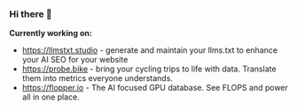 ### Hi there 👋

<!--
**triwats/triwats** is a ✨ _special_ ✨ repository because its `README.md` (this file) appears on your GitHub profile.

Here are some ideas to get you started:

- 🔭 I’m currently working on ...
- 🌱 I’m currently learning ...
- 👯 I’m looking to collaborate on ...
- 🤔 I’m looking for help with ...
- 💬 Ask me about ...
- 📫 How to reach me: ...
- 😄 Pronouns: ...
- ⚡ Fun fact: ...
-->

**Currently working on:**
- https://llmstxt.studio - generate and maintain your llms.txt to enhance your AI SEO for your website
- https://probe.bike - bring your cycling trips to life with data. Translate them into metrics everyone understands.
- https://flopper.io - The AI focused GPU database. See FLOPS and power all in one place.
